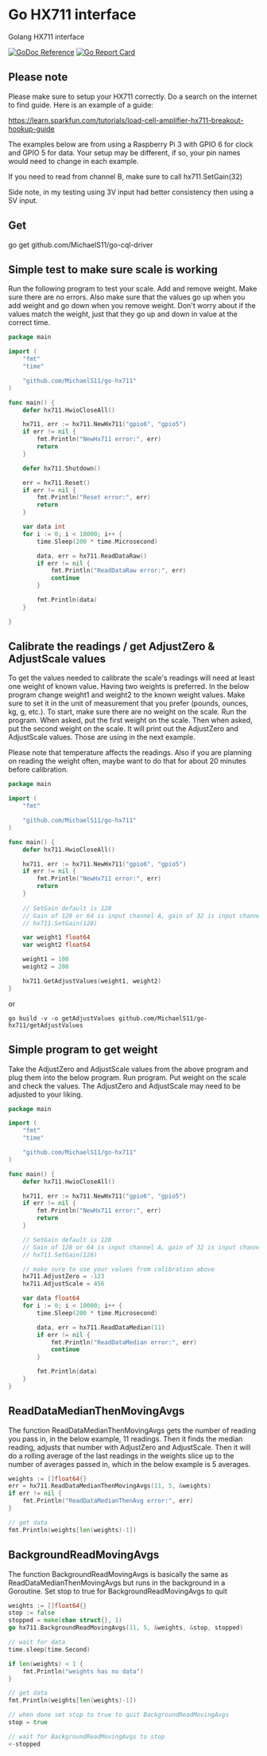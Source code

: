 # Go HX711 interface

Golang HX711 interface

[![GoDoc Reference](https://godoc.org/github.com/MichaelS11/go-hx711?status.svg)](http://godoc.org/github.com/MichaelS11/go-hx711)
[![Go Report Card](https://goreportcard.com/badge/github.com/MichaelS11/go-hx711)](https://goreportcard.com/report/github.com/MichaelS11/go-hx711)

## Please note

Please make sure to setup your HX711 correctly. Do a search on the internet to find guide. Here is an example of a guide:

https://learn.sparkfun.com/tutorials/load-cell-amplifier-hx711-breakout-hookup-guide

The examples below are from using a Raspberry Pi 3 with GPIO 6 for clock and GPIO 5 for data. Your setup may be different, if so, your pin names would need to change in each example.

If you need to read from channel B, make sure to call hx711.SetGain(32)

Side note, in my testing using 3V input had better consistency then using a 5V input.


## Get

go get github.com/MichaelS11/go-cql-driver


## Simple test to make sure scale is working

Run the following program to test your scale. Add and remove weight. Make sure there are no errors. Also make sure that the values go up when you add weight and go down when you remove weight. Don't worry about if the values match the weight, just that they go up and down in value at the correct time.

```go
package main

import (
	"fmt"
	"time"

	"github.com/MichaelS11/go-hx711"
)

func main() {
	defer hx711.HwioCloseAll()

	hx711, err := hx711.NewHx711("gpio6", "gpio5")
	if err != nil {
		fmt.Println("NewHx711 error:", err)
		return
	}

	defer hx711.Shutdown()

	err = hx711.Reset()
	if err != nil {
		fmt.Println("Reset error:", err)
		return
	}

	var data int
	for i := 0; i < 10000; i++ {
		time.Sleep(200 * time.Microsecond)

		data, err = hx711.ReadDataRaw()
		if err != nil {
			fmt.Println("ReadDataRaw error:", err)
			continue
		}

		fmt.Println(data)
	}

}
```


## Calibrate the readings / get AdjustZero & AdjustScale values

To get the values needed to calibrate the scale's readings will need at least one weight of known value. Having two weights is preferred. In the below program change weight1 and weight2 to the known weight values. Make sure to set it in the unit of measurement that you prefer (pounds, ounces, kg, g, etc.). To start, make sure there are no weight on the scale. Run the program. When asked, put the first weight on the scale. Then when asked, put the second weight on the scale. It will print out the AdjustZero and AdjustScale values. Those are using in the next example.

Please note that temperature affects the readings. Also if you are planning on reading the weight often, maybe want to do that for about 20 minutes before calibration.

```go
package main

import (
	"fmt"

	"github.com/MichaelS11/go-hx711"
)

func main() {
	defer hx711.HwioCloseAll()

	hx711, err := hx711.NewHx711("gpio6", "gpio5")
	if err != nil {
		fmt.Println("NewHx711 error:", err)
		return
	}
  
	// SetGain default is 128
	// Gain of 128 or 64 is input channel A, gain of 32 is input channel B
	// hx711.SetGain(128)

	var weight1 float64
	var weight2 float64

	weight1 = 100
	weight2 = 200

	hx711.GetAdjustValues(weight1, weight2)
}
```

or

```
go build -v -o getAdjustValues github.com/MichaelS11/go-hx711/getAdjustValues
```

## Simple program to get weight

Take the AdjustZero and AdjustScale values from the above program and plug them into the below program. Run program. Put weight on the scale and check the values. The AdjustZero and AdjustScale may need to be adjusted to your liking.

```go
package main

import (
	"fmt"
	"time"

	"github.com/MichaelS11/go-hx711"
)

func main() {
	defer hx711.HwioCloseAll()

	hx711, err := hx711.NewHx711("gpio6", "gpio5")
	if err != nil {
		fmt.Println("NewHx711 error:", err)
		return
	}

	// SetGain default is 128
	// Gain of 128 or 64 is input channel A, gain of 32 is input channel B
	// hx711.SetGain(128)

	// make sure to use your values from calibration above
	hx711.AdjustZero = -123
	hx711.AdjustScale = 456

	var data float64
	for i := 0; i < 10000; i++ {
		time.Sleep(200 * time.Microsecond)

		data, err = hx711.ReadDataMedian(11)
		if err != nil {
			fmt.Println("ReadDataMedian error:", err)
			continue
		}

		fmt.Println(data)
	}
}
```

## ReadDataMedianThenMovingAvgs

The function ReadDataMedianThenMovingAvgs gets the number of reading you pass in, in the below example, 11 readings. Then it finds the median reading, adjusts that number with AdjustZero and AdjustScale. Then it will do a rolling average of the last readings in the weights slice up to the number of averages passed in, which in the below example is 5 averages. 

```go
weights := []float64{}
err = hx711.ReadDataMedianThenMovingAvgs(11, 5, &weights)
if err != nil {
	fmt.Println("ReadDataMedianThenAvg error:", err)
}

// get data
fmt.Println(weights[len(weights)-1])
```

## BackgroundReadMovingAvgs

The function BackgroundReadMovingAvgs is basically the same as ReadDataMedianThenMovingAvgs but runs in the background in a Goroutine. Set stop to true for BackgroundReadMovingAvgs to quit

```go
weights := []float64{}
stop := false
stopped = make(chan struct{}, 1)
go hx711.BackgroundReadMovingAvgs(11, 5, &weights, &stop, stopped)

// wait for data
time.sleep(time.Second)

if len(weights) < 1 {
	fmt.Println("weights has no data")
}

// get data
fmt.Println(weights[len(weights)-1]) 

// when done set stop to true to quit BackgroundReadMovingAvgs
stop = true

// wait for BackgroundReadMovingAvgs to stop
<-stopped
```
